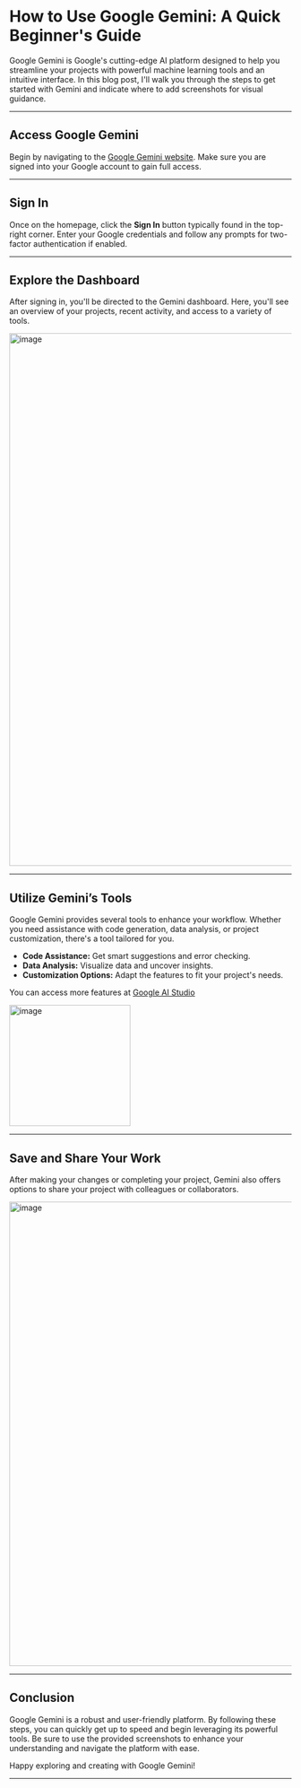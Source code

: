 # How to Use Google Gemini: A Quick Beginner's Guide

Google Gemini is Google's cutting-edge AI platform designed to help you streamline your projects with powerful machine learning tools and an intuitive interface. In this blog post, I'll walk you through the steps to get started with Gemini and indicate where to add screenshots for visual guidance.

---

## Access Google Gemini

Begin by navigating to the [Google Gemini website](https://gemini.google.com/app). Make sure you are signed into your Google account to gain full access.

---

## Sign In

Once on the homepage, click the **Sign In** button typically found in the top-right corner. Enter your Google credentials and follow any prompts for two-factor authentication if enabled.

---

## Explore the Dashboard

After signing in, you'll be directed to the Gemini dashboard. Here, you'll see an overview of your projects, recent activity, and access to a variety of tools.

<img width="950" alt="image" src="https://github.com/user-attachments/assets/8057905f-5361-4349-8475-f069b2a71a25" />


---

## Utilize Gemini’s Tools

Google Gemini provides several tools to enhance your workflow. Whether you need assistance with code generation, data analysis, or project customization, there's a tool tailored for you.

- **Code Assistance:** Get smart suggestions and error checking.
- **Data Analysis:** Visualize data and uncover insights.
- **Customization Options:** Adapt the features to fit your project's needs.

You can access more features at [Google AI Studio](https://aistudio.google.com/prompts/new_chat)

<img width="216" alt="image" src="https://github.com/user-attachments/assets/73341528-587a-44d4-a596-df4d9544a076" />

---

## Save and Share Your Work

After making your changes or completing your project, Gemini also offers options to share your project with colleagues or collaborators.

<img width="828" alt="image" src="https://github.com/user-attachments/assets/dc76d3c2-965d-45ea-bec9-ef04d3e55e72" />


---

## Conclusion

Google Gemini is a robust and user-friendly platform. By following these steps, you can quickly get up to speed and begin leveraging its powerful tools. Be sure to use the provided screenshots to enhance your understanding and navigate the platform with ease.

Happy exploring and creating with Google Gemini!

---
